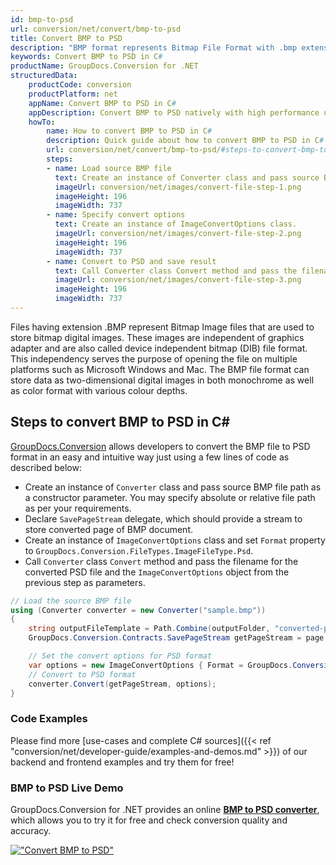 ```yaml
---
id: bmp-to-psd
url: conversion/net/convert/bmp-to-psd
title: Convert BMP to PSD
description: "BMP format represents Bitmap File Format with .bmp extension. Learn how to convert BMP to PSD file programmatically in C# language using GroupDocs.Conversion for .NET library."
keywords: Convert BMP to PSD in C#
productName: GroupDocs.Conversion for .NET
structuredData:
    productCode: conversion
    productPlatform: net
    appName: Convert BMP to PSD in C#
    appDescription: Convert BMP to PSD natively with high performance using C# language and server side GroupDocs.Conversion for .NET APIs, without the use of any software like Microsoft or Open Office.
    howTo:
        name: How to convert BMP to PSD in C# 
        description: Quick guide about how to convert BMP to PSD in C# with high performance and accuracy.
        url: conversion/net/convert/bmp-to-psd/#steps-to-convert-bmp-to-psd-in-c
        steps:
        - name: Load source BMP file 
          text: Create an instance of Converter class and pass source BMP file path as a constructor parameter. You may specify absolute or relative file path as per your requirements. 
          imageUrl: conversion/net/images/convert-file-step-1.png
          imageHeight: 196
          imageWidth: 737
        - name: Specify convert options 
          text: Create an instance of ImageConvertOptions class.
          imageUrl: conversion/net/images/convert-file-step-2.png
          imageHeight: 196
          imageWidth: 737
        - name: Convert to PSD and save result 
          text: Call Converter class Convert method and pass the filename for the converted HTML file and the ImageConvertOptions object from the previous step as parameters.
          imageUrl: conversion/net/images/convert-file-step-3.png
          imageHeight: 196
          imageWidth: 737
---
```


Files having extension .BMP represent Bitmap Image files that are used to store bitmap digital images. These images are independent of graphics adapter and are also called device independent bitmap (DIB) file format. This independency serves the purpose of opening the file on multiple platforms such as Microsoft Windows and Mac. The BMP file format can store data as two-dimensional digital images  in both monochrome as well as color format with various colour depths.

## Steps to convert BMP to PSD in C#

[GroupDocs.Conversion](https://products.groupdocs.com/conversion/net) allows developers to convert the BMP file to PSD format in an easy and intuitive way just using a few lines of code as described below:

* Create an instance of `Converter` class and pass source BMP file path as a constructor parameter. You may specify absolute or relative file path as per your requirements. 
* Declare `SavePageStream` delegate, which should provide a stream to store converted page of BMP document.
* Create an instance of `ImageConvertOptions` class and set `Format` property to `GroupDocs.Conversion.FileTypes.ImageFileType.Psd`.
* Call `Converter` class `Convert` method and pass the filename for the converted PSD file and the `ImageConvertOptions` object from the previous step as parameters.

```csharp
// Load the source BMP file
using (Converter converter = new Converter("sample.bmp"))
{
    string outputFileTemplate = Path.Combine(outputFolder, "converted-page-{0}.psd");
    GroupDocs.Conversion.Contracts.SavePageStream getPageStream = page => new FileStream(string.Format(outputFileTemplate, page), FileMode.Create);

    // Set the convert options for PSD format
    var options = new ImageConvertOptions { Format = GroupDocs.Conversion.FileTypes.ImageFileType.Psd };   
    // Convert to PSD format
    converter.Convert(getPageStream, options);
}
```

### Code Examples

Please find more [use-cases and complete C# sources]({{< ref "conversion/net/developer-guide/examples-and-demos.md" >}}) of our backend and frontend examples and try them for free!

### BMP to PSD Live Demo

GroupDocs.Conversion for .NET provides an online [**BMP to PSD converter**](https://products.groupdocs.app/conversion/bmp-to-psd), which allows you to try it for free and check conversion quality and accuracy.

[!["Convert BMP to PSD"](conversion/net/images/convert-to-psd/convert-bmp-to-psd.png)](https://products.groupdocs.app/conversion/bmp-to-psd)